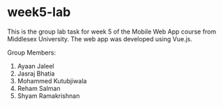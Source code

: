 # week5-lab


This is the group lab task for week 5 of the Mobile Web App course from Middlesex University. The web app was developed using Vue.js.

Group Members:
1. Ayaan Jaleel
2. Jasraj Bhatia
3. Mohammed Kutubjiwala
4. Reham Salman
5. Shyam Ramakrishnan
